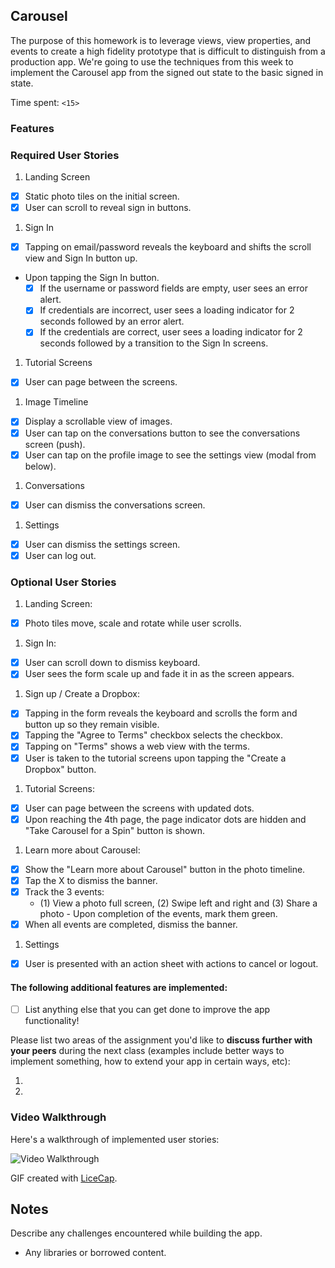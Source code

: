 ## Carousel

The purpose of this homework is to leverage views, view properties, and events to create a high fidelity prototype that is difficult to distinguish from a production app. We're going to use the techniques from this week to implement the Carousel app from the signed out state to the basic signed in state.

Time spent: `<15>`

### Features

### Required User Stories

1. Landing Screen
  - [x] Static photo tiles on the initial screen.
  - [x] User can scroll to reveal sign in buttons.
1. Sign In
  - [x] Tapping on email/password reveals the keyboard and shifts the scroll view and Sign In button up.
  - Upon tapping the Sign In button.
     - [x] If the username or password fields are empty, user sees an error alert.
     - [x] If credentials are incorrect, user sees a loading indicator for 2 seconds followed by an error alert.
     - [x] If the credentials are correct, user sees a loading indicator for 2 seconds followed by a transition to the Sign In screens.
1. Tutorial Screens
  - [x] User can page between the screens.
1. Image Timeline
  - [x] Display a scrollable view of images.
  - [x] User can tap on the conversations button to see the conversations screen (push).
  - [x] User can tap on the profile image to see the settings view (modal from below).
1. Conversations
  - [x] User can dismiss the conversations screen.
1. Settings
  - [x] User can dismiss the settings screen.
  - [x] User can log out.

### Optional User Stories

1. Landing Screen:  
  - [x] Photo tiles move, scale and rotate while user scrolls.
1. Sign In:
  - [x] User can scroll down to dismiss keyboard.
  - [x] User sees the form scale up and fade it in as the screen appears.
1. Sign up / Create a Dropbox:
  - [x] Tapping in the form reveals the keyboard and scrolls the form and button up so they remain visible.
  - [x] Tapping the "Agree to Terms" checkbox selects the checkbox.
  - [x] Tapping on "Terms" shows a web view with the terms.
  - [x] User is taken to the tutorial screens upon tapping the "Create a Dropbox" button.
1. Tutorial Screens:
  - [x] User can page between the screens with updated dots.
  - [x] Upon reaching the 4th page, the page indicator dots are hidden and "Take Carousel for a Spin" button is shown.
1. Learn more about Carousel:
  - [x] Show the "Learn more about Carousel" button in the photo timeline.
  - [x] Tap the X to dismiss the banner.
  - [x] Track the 3 events:
     - (1) View a photo full screen, (2) Swipe left and right and (3) Share a photo  - Upon completion of the events, mark them green.
  - [x] When all events are completed, dismiss the banner.
1. Settings
  - [x] User is presented with an action sheet with actions to cancel or logout.


#### The following **additional** features are implemented:

- [ ] List anything else that you can get done to improve the app functionality!

Please list two areas of the assignment you'd like to **discuss further with your peers** during the next class (examples include better ways to implement something, how to extend your app in certain ways, etc):

1. 
2. 

### Video Walkthrough 

Here's a walkthrough of implemented user stories:

<img src='http://i.imgur.com/link/to/your/gif/file.gif' title='Video Walkthrough' width='' alt='Video Walkthrough' />

GIF created with [LiceCap](http://www.cockos.com/licecap/).

## Notes

Describe any challenges encountered while building the app.

* Any libraries or borrowed content.
